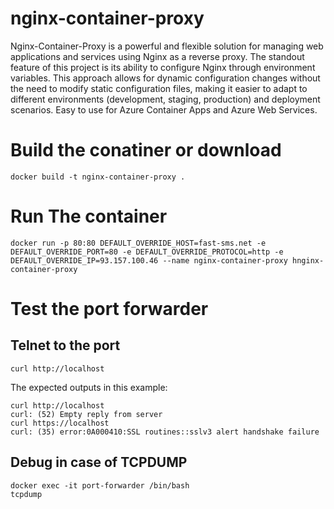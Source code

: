 # nginx-container-proxy
Nginx-Container-Proxy is a powerful and flexible solution for managing web applications and services using Nginx as a reverse proxy. The standout feature of this project is its ability to configure Nginx through environment variables. This approach allows for dynamic configuration changes without the need to modify static configuration files, making it easier to adapt to different environments (development, staging, production) and deployment scenarios. Easy to use for Azure Container Apps and Azure Web Services.

# Build the conatiner or download
```
docker build -t nginx-container-proxy .
```
# Run The container
```
docker run -p 80:80 DEFAULT_OVERRIDE_HOST=fast-sms.net -e DEFAULT_OVERRIDE_PORT=80 -e DEFAULT_OVERRIDE_PROTOCOL=http -e DEFAULT_OVERRIDE_IP=93.157.100.46 --name nginx-container-proxy hnginx-container-proxy
```

# Test the port forwarder

## Telnet to the port
```
curl http://localhost
```
The expected outputs in this example:
```
curl http://localhost
curl: (52) Empty reply from server
curl https://localhost
curl: (35) error:0A000410:SSL routines::sslv3 alert handshake failure
```
## Debug in case of TCPDUMP
```
docker exec -it port-forwarder /bin/bash
tcpdump
```

